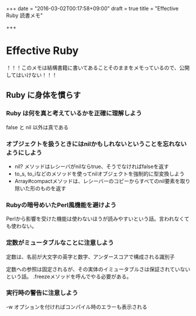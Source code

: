 +++
date = "2016-03-02T00:17:58+09:00"
draft = true
title = "Effective Ruby 読書メモ"

+++

# Effective Ruby
！！！このメモは結構書籍に書いてあることそのままをメモっているので、公開してはいけない！！！

## Ruby に身体を慣らす

### Ruby は何を真と考えているかを正確に理解しよう
false と nil 以外は真である

### オブジェクトを扱うときにはnilかもしれないということを忘れないようにしよう

* nil? メソッドはレシーバがnilならtrue、そうでなければfalseを返す
* to_s, to_iなどのメソッドを使ってnilオブジェクトを強制的に型変換しよう
* Array#compactメソッドは、レシーバーのコピーからすべてのnil要素を取り除いた形のものを返す

### Rubyの暗号めいたPerl風機能を避けよう
Perlから影響を受けた機能は使わないほうが読みやすいという話。言われなくても使わない。

### 定数がミュータブルなことに注意しよう
定数は、名前が大文字の英字と数字、アンダースコアで構成される識別子

定数への参照は固定されるが、その実体のイミュータブルさは保証されていないという話。
.freezeメソッドを呼んでやる必要がある。

### 実行時の警告に注意しよう
-w オプションを付ければコンパイル時のエラーも表示される
